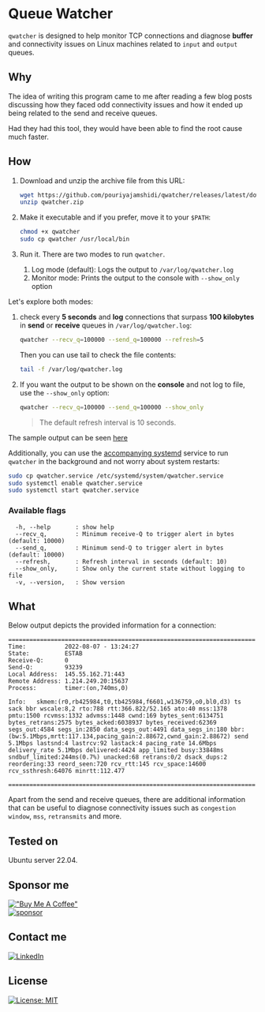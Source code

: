 # Queue Watcher

`qwatcher` is designed to help monitor TCP connections and diagnose **buffer** and connectivity issues on Linux machines related to `input` and `output` queues.

## Why

The idea of writing this program came to me after reading a few blog posts discussing how they faced odd connectivity issues and how it ended up being related to the send and receive queues.

Had they had this tool, they would have been able to find the root cause much faster.

## How

1. Download and unzip the archive file from this URL:

   ```bash
   wget https://github.com/pouriyajamshidi/qwatcher/releases/latest/download/qwatcher.zip
   unzip qwatcher.zip
   ```

2. Make it executable and if you prefer, move it to your `$PATH`:

   ```bash
   chmod +x qwatcher
   sudo cp qwatcher /usr/local/bin
   ```

3. Run it. There are two modes to run `qwatcher`.

   1. Log mode (default): Logs the output to `/var/log/qwatcher.log`
   2. Monitor mode: Prints the output to the console with `--show_only` option

Let's explore both modes:

1. check every **5 seconds** and **log** connections that surpass **100 kilobytes** in **send** or **receive** queues in `/var/log/qwatcher.log`:

   ```bash
   qwatcher --recv_q=100000 --send_q=100000 --refresh=5
   ```

   Then you can use tail to check the file contents:

   ```bash
   tail -f /var/log/qwatcher.log
   ```

2. If you want the output to be shown on the **console** and not log to file, use the `--show_only` option:

   ```bash
   qwatcher --recv_q=100000 --send_q=100000 --show_only
   ```

   > The default refresh interval is 10 seconds.

The sample output can be seen [here](#what)

Additionally, you can use the [accompanying systemd](qwatcher.service) service to run `qwatcher` in the background and not worry about system restarts:

```bash
sudo cp qwatcher.service /etc/systemd/system/qwatcher.service
sudo systemctl enable qwatcher.service
sudo systemctl start qwatcher.service
```

### Available flags

```console
  -h, --help       : show help
  --recv_q,        : Minimum receive-Q to trigger alert in bytes (default: 10000)
  --send_q,        : Minimum send-Q to trigger alert in bytes (default: 10000)
  --refresh,       : Refresh interval in seconds (default: 10)
  --show_only,     : Show only the current state without logging to file
  -v, --version,   : Show version
```

## What

Below output depicts the provided information for a connection:

```console
======================================================================
Time:           2022-08-07 - 13:24:27
State:          ESTAB
Receive-Q:      0
Send-Q:         93239
Local Address:  145.55.162.71:443
Remote Address: 1.214.249.20:15637
Process:        timer:(on,740ms,0)

Info:   skmem:(r0,rb425984,t0,tb425984,f6601,w136759,o0,bl0,d3) ts sack bbr wscale:8,2 rto:788 rtt:366.822/52.165 ato:40 mss:1378 pmtu:1500 rcvmss:1332 advmss:1448 cwnd:169 bytes_sent:6134751 bytes_retrans:2575 bytes_acked:6038937 bytes_received:62369 segs_out:4584 segs_in:2850 data_segs_out:4491 data_segs_in:180 bbr:(bw:5.1Mbps,mrtt:117.134,pacing_gain:2.88672,cwnd_gain:2.88672) send 5.1Mbps lastsnd:4 lastrcv:92 lastack:4 pacing_rate 14.6Mbps delivery_rate 5.1Mbps delivered:4424 app_limited busy:33848ms sndbuf_limited:244ms(0.7%) unacked:68 retrans:0/2 dsack_dups:2 reordering:33 reord_seen:720 rcv_rtt:145 rcv_space:14600 rcv_ssthresh:64076 minrtt:112.477

======================================================================
```

Apart from the send and receive queues, there are additional information that can be useful to diagnose connectivity issues such as `congestion window`, `mss`, `retransmits` and more.

## Tested on

Ubuntu server 22.04.

## Sponsor me

[!["Buy Me A Coffee"](https://www.buymeacoffee.com/assets/img/custom_images/orange_img.png)](https://www.buymeacoffee.com/pouriyajamshidi)  
[![sponsor](https://img.shields.io/static/v1?label=Sponsor&message=%E2%9D%A4&logo=GitHub&color=%23fe8e86)](https://github.com/sponsors/pouriyajamshidi)

## Contact me

[![LinkedIn](https://img.shields.io/badge/LinkedIn-0077B5?style=for-the-badge&logo=linkedin&logoColor=white)](https://www.linkedin.com/in/pouriya-jamshidi/)

## License

[![License: MIT](https://img.shields.io/badge/License-MIT-yellow.svg)](https://opensource.org/licenses/MIT)
